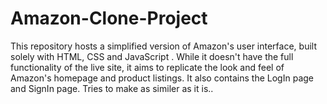 # Amazon-Clone-Project
This repository hosts a simplified version of Amazon's user interface, built solely with HTML, CSS and JavaScript . While it doesn't have the full functionality of the live site, it aims to replicate the look and feel of Amazon's homepage and product listings. It also contains the LogIn page and SignIn page. Tries to make as similer as it is..

